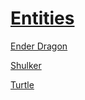 # [Entities](/en_us/loot_table/entities/README.md)

[Ender Dragon](/en_us/loot_table/entities/ender_dragon.md)

[Shulker](/en_us/loot_table/entities/shulker.md)

[Turtle](/en_us/loot_table/entities/turtle.md)

